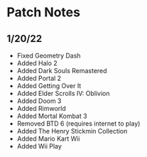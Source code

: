 # Patch Notes

## 1/20/22

- Fixed Geometry Dash
- Added Halo 2
- Added Dark Souls Remastered
- Added Portal 2
- Added Getting Over It
- Added Elder Scrolls IV: Oblivion
- Added Doom 3
- Added Rimworld
- Added Mortal Kombat 3
- Removed BTD 6 (requires internet to play)
- Added The Henry Stickmin Collection
- Added Mario Kart Wii
- Added Wii Play
